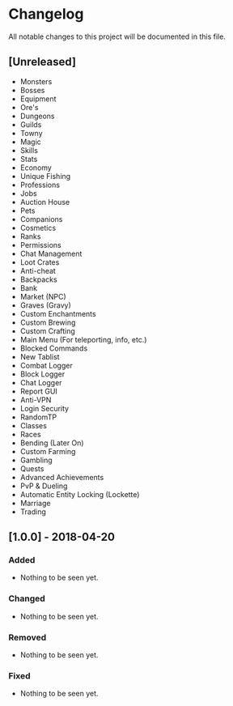 # Changelog
All notable changes to this project will be documented in this file.

## [Unreleased]
- Monsters
- Bosses
- Equipment
- Ore's
- Dungeons
- Guilds
- Towny
- Magic
- Skills
- Stats
- Economy
- Unique Fishing
- Professions
- Jobs
- Auction House
- Pets
- Companions
- Cosmetics
- Ranks
- Permissions
- Chat Management
- Loot Crates
- Anti-cheat
- Backpacks
- Bank
- Market (NPC)
- Graves (Gravy)
- Custom Enchantments
- Custom Brewing
- Custom Crafting
- Main Menu (For teleporting, info, etc.)
- Blocked Commands
- New Tablist
- Combat Logger
- Block Logger
- Chat Logger
- Report GUI
- Anti-VPN
- Login Security
- RandomTP
- Classes
- Races
- Bending (Later On)
- Custom Farming
- Gambling
- Quests
- Advanced Achievements
- PvP & Dueling
- Automatic Entity Locking (Lockette)
- Marriage
- Trading

## [1.0.0] - 2018-04-20
### Added
- Nothing to be seen yet.

### Changed
- Nothing to be seen yet.

### Removed
- Nothing to be seen yet.

### Fixed
- Nothing to be seen yet.
